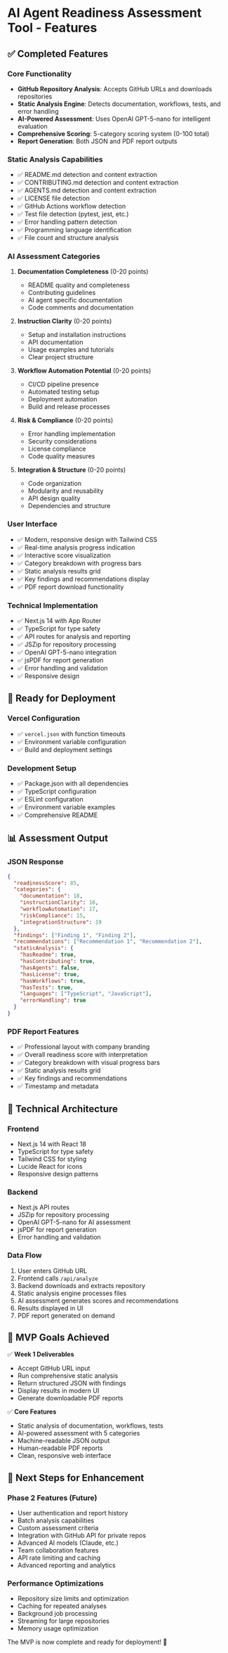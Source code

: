# AI Agent Readiness Assessment Tool - Features

## ✅ Completed Features

### Core Functionality
- **GitHub Repository Analysis**: Accepts GitHub URLs and downloads repositories
- **Static Analysis Engine**: Detects documentation, workflows, tests, and error handling
- **AI-Powered Assessment**: Uses OpenAI GPT-5-nano for intelligent evaluation
- **Comprehensive Scoring**: 5-category scoring system (0-100 total)
- **Report Generation**: Both JSON and PDF report outputs

### Static Analysis Capabilities
- ✅ README.md detection and content extraction
- ✅ CONTRIBUTING.md detection and content extraction
- ✅ AGENTS.md detection and content extraction
- ✅ LICENSE file detection
- ✅ GitHub Actions workflow detection
- ✅ Test file detection (pytest, jest, etc.)
- ✅ Error handling pattern detection
- ✅ Programming language identification
- ✅ File count and structure analysis

### AI Assessment Categories
1. **Documentation Completeness** (0-20 points)
   - README quality and completeness
   - Contributing guidelines
   - AI agent specific documentation
   - Code comments and documentation

2. **Instruction Clarity** (0-20 points)
   - Setup and installation instructions
   - API documentation
   - Usage examples and tutorials
   - Clear project structure

3. **Workflow Automation Potential** (0-20 points)
   - CI/CD pipeline presence
   - Automated testing setup
   - Deployment automation
   - Build and release processes

4. **Risk & Compliance** (0-20 points)
   - Error handling implementation
   - Security considerations
   - License compliance
   - Code quality measures

5. **Integration & Structure** (0-20 points)
   - Code organization
   - Modularity and reusability
   - API design quality
   - Dependencies and structure

### User Interface
- ✅ Modern, responsive design with Tailwind CSS
- ✅ Real-time analysis progress indication
- ✅ Interactive score visualization
- ✅ Category breakdown with progress bars
- ✅ Static analysis results grid
- ✅ Key findings and recommendations display
- ✅ PDF report download functionality

### Technical Implementation
- ✅ Next.js 14 with App Router
- ✅ TypeScript for type safety
- ✅ API routes for analysis and reporting
- ✅ JSZip for repository processing
- ✅ OpenAI GPT-5-nano integration
- ✅ jsPDF for report generation
- ✅ Error handling and validation
- ✅ Responsive design

## 🚀 Ready for Deployment

### Vercel Configuration
- ✅ `vercel.json` with function timeouts
- ✅ Environment variable configuration
- ✅ Build and deployment settings

### Development Setup
- ✅ Package.json with all dependencies
- ✅ TypeScript configuration
- ✅ ESLint configuration
- ✅ Environment variable examples
- ✅ Comprehensive README

## 📊 Assessment Output

### JSON Response
```json
{
  "readinessScore": 85,
  "categories": {
    "documentation": 18,
    "instructionClarity": 16,
    "workflowAutomation": 17,
    "riskCompliance": 15,
    "integrationStructure": 19
  },
  "findings": ["Finding 1", "Finding 2"],
  "recommendations": ["Recommendation 1", "Recommendation 2"],
  "staticAnalysis": {
    "hasReadme": true,
    "hasContributing": true,
    "hasAgents": false,
    "hasLicense": true,
    "hasWorkflows": true,
    "hasTests": true,
    "languages": ["TypeScript", "JavaScript"],
    "errorHandling": true
  }
}
```

### PDF Report Features
- ✅ Professional layout with company branding
- ✅ Overall readiness score with interpretation
- ✅ Category breakdown with visual progress bars
- ✅ Static analysis results grid
- ✅ Key findings and recommendations
- ✅ Timestamp and metadata

## 🔧 Technical Architecture

### Frontend
- Next.js 14 with React 18
- TypeScript for type safety
- Tailwind CSS for styling
- Lucide React for icons
- Responsive design patterns

### Backend
- Next.js API routes
- JSZip for repository processing
- OpenAI GPT-5-nano for AI assessment
- jsPDF for report generation
- Error handling and validation

### Data Flow
1. User enters GitHub URL
2. Frontend calls `/api/analyze`
3. Backend downloads and extracts repository
4. Static analysis engine processes files
5. AI assessment generates scores and recommendations
6. Results displayed in UI
7. PDF report generated on demand

## 🎯 MVP Goals Achieved

✅ **Week 1 Deliverables**
- Accept GitHub URL input
- Run comprehensive static analysis
- Return structured JSON with findings
- Display results in modern UI
- Generate downloadable PDF reports

✅ **Core Features**
- Static analysis of documentation, workflows, tests
- AI-powered assessment with 5 categories
- Machine-readable JSON output
- Human-readable PDF reports
- Clean, responsive web interface

## 🚀 Next Steps for Enhancement

### Phase 2 Features (Future)
- User authentication and report history
- Batch analysis capabilities
- Custom assessment criteria
- Integration with GitHub API for private repos
- Advanced AI models (Claude, etc.)
- Team collaboration features
- API rate limiting and caching
- Advanced reporting and analytics

### Performance Optimizations
- Repository size limits and optimization
- Caching for repeated analyses
- Background job processing
- Streaming for large repositories
- Memory usage optimization

The MVP is now complete and ready for deployment! 🎉